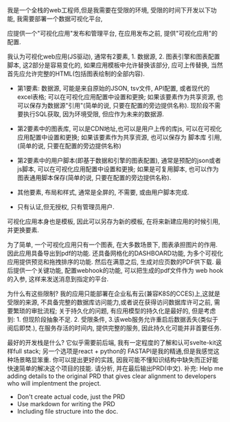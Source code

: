 我是一个全栈的web工程师,但是我需要在受限的环境, 受限的时间下开发以下功能, 我需要部署一个数据可视化平台,

应提供一个"可视化应用"发布和管理平台, 在应用发布之前, 提供"可视化应用"的配置.

我认为可视化web应用(JS驱动), 通常有2要素, 1. 数据源, 2. 图表引擎和图表配置脚本, 这2部分是容易变化的, 如果应用模板中允许替换该部分, 应可上传替换, 当然首先应允许完整的HTML(包括图表绘制的全部内容).

- 第1要素: 数据源, 可能是来自原始的JSON, tsv文件, API配置, 或者现代的excel表格; 可以在可视化应用配置中设置和更换; 如果该要素作为共享资源, 也可以保存为数据源"引用"(简单的说, 只要在配置的旁边提供名称). 现阶段不需要执行SQL获取, 因为环境受限, 但应作为未来的数据源.
    
- 第2要素中的图表库, 可以是CDN地址,也可以是用户上传的库js, 可以在可视化应用配置中设置和更换; 如果该要素作为共享资源, 也可以保存为 脚本库 引用,(简单的说, 只要在配置的旁边提供名称)
    
- 第2要素中的用户脚本(即基于数据和引擎的图表配置), 通常是预配的json或者js脚本, 可以在可视化应用配置中设置和更换; 如果是可复用脚本, 也可以作为图表通用脚本保存(简单的说, 只要在配置的旁边提供名称).
    
- 其他要素, 布局和样式, 通常是全屏的, 不需要, 或由用户脚本完成.
- 只有认证,但无授权, 只有管理员用户. 

可视化应用本身也是模板, 因此可以另存为新的模板, 在将来新建应用的时候引用,并更换要素.

为了简单, 一个可视化应用只有一个图表, 在大多数场景下, 图表承担图片的作用. 因此应用具备导出到pdf的功能.  还具备网格化的DASHBOARD功能, 为多个可视化应用提供预览和拖拽排序的功能. 然后在满意之后, 生成对应页数的PDF供下载. 最后提供一个关键功能, 配置webhook的功能, 可以把生成的pdf文件作为 web hook 的入参, 这样来发送消息到指定的平台.

为什么有这些限制? 我的应用只能部署在企业私有云(兼容K8S的CCES)上,这就是受限的来源, 不具备完整的数据库访问能力,或者说在获得访问数据库许可之前, 需要繁琐的审批流程; 关于持久化的问题, 有应用模型的持久化是最好的, 但是考虑到: 1. 但现阶段抽象不足. 2. 受限条件, 3.该web服务允许重启后数据丢失(类似于阅后即焚.),  在服务存活的时间内, 提供完整的服务, 因此持久化可能并非首要任务. 

最好的开发栈是什么? 它似乎需要前后端, 我有一定程度的了解和认可svelte-kit这样full stack; 另一个选项是react + python的 FASTAPI是我的精通,但是我感觉这种场景略显笨重. 你可以提出更好的实践, 因我可能不懂知识结构中缺失而正好能快速简单的解决这个项目的技能. 请分析, 并在最后输出PRD(中文).
补充:
Help me adding details to the original PRD that gives clear alignment to developers who will implentment the project.
- Don't create actual code, just the PRD
- Use markdown for writing the PRD
- Including file structure into the doc.
